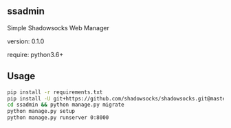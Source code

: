 ## ssadmin
Simple Shadowsocks Web Manager

version: 0.1.0

require: python3.6+

## Usage
```bash
pip install -r requirements.txt
pip install -U git+https://github.com/shadowsocks/shadowsocks.git@master
cd ssadmin && python manage.py migrate 
python manage.py setup
python manage.py runserver 0:8000
```
